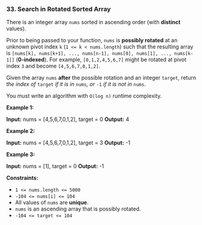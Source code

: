 ### 33\. Search in Rotated Sorted Array

There is an integer array `nums` sorted in ascending order (with **distinct** values).

Prior to being passed to your function, `nums` is **possibly rotated** at an unknown pivot index `k` (`1 <= k < nums.length`) such that the resulting array is `[nums[k], nums[k+1], ..., nums[n-1], nums[0], nums[1], ..., nums[k-1]]` (**0-indexed**). For example, `[0,1,2,4,5,6,7]` might be rotated at pivot index `3` and become `[4,5,6,7,0,1,2]`.

Given the array `nums` **after** the possible rotation and an integer `target`, return _the index of_ `target` _if it is in_ `nums`_, or_ `-1` _if it is not in_ `nums`.

You must write an algorithm with `O(log n)` runtime complexity.

**Example 1:**

**Input:** nums = \[4,5,6,7,0,1,2\], target = 0
**Output:** 4

**Example 2:**

**Input:** nums = \[4,5,6,7,0,1,2\], target = 3
**Output:** -1

**Example 3:**

**Input:** nums = \[1\], target = 0
**Output:** -1

**Constraints:**

*   `1 <= nums.length <= 5000`
*   `-104 <= nums[i] <= 104`
*   All values of `nums` are **unique**.
*   `nums` is an ascending array that is possibly rotated.
*   `-104 <= target <= 104`
